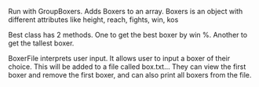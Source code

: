Run with GroupBoxers. Adds Boxers to an array. Boxers is an object
with different attributes like height, reach, fights, win, kos

Best class has 2 methods. One to get the best boxer by win %.
Another to get the tallest boxer.

BoxerFile interprets user input. 
It allows user to input a boxer of their choice. This will be
added to a file called box.txt... They can view the first boxer and 
remove the first boxer, and can also print all boxers from the file.
